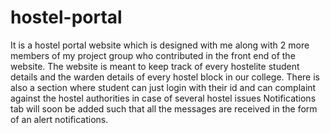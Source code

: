 # hostel-portal

It is a hostel portal website which is designed with me along with 2 more members of my project group who contributed in the front end of the website.
The website is meant to keep track of every hostelite student details and the warden details of every hostel block in our college.
There is also a section where student can just login with their id and can complaint against the hostel authorities in case of several hostel issues
Notifications tab will soon be added such that all the messages are received in the form of an alert notifications.
